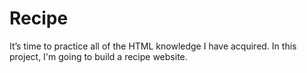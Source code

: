# Recipe

It’s time to practice all of the HTML knowledge I have acquired. In this project, I'm going to build a recipe website.
